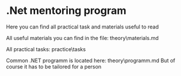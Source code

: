 # .Net mentoring program

Here you can find all practical task and materials useful to read

All useful materials you  can find in the file: theory\materials.md

All practical tasks: practice\tasks

Common .NET programm is located here: theory\programm.md
But of course it has to be tailored for a person
